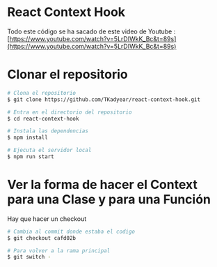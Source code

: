 # React Context Hook

Todo este código se ha sacado de este video de Youtube : [https://www.youtube.com/watch?v=5LrDIWkK_Bc&t=89s](https://www.youtube.com/watch?v=5LrDIWkK_Bc&t=89s)

# Clonar el repositorio
```bash
# Clona el repositorio
$ git clone https://github.com/TKadyear/react-context-hook.git

# Entra en el directorio del repositorio
$ cd react-context-hook

# Instala las dependencias
$ npm install

# Ejecuta el servidor local
$ npm run start
```

# Ver la forma de hacer el Context para una Clase y para una Función
Hay que hacer un checkout
```bash
# Cambia al commit donde estaba el codigo
$ git checkout cafd02b

# Para volver a la rama principal
$ git switch -
```
